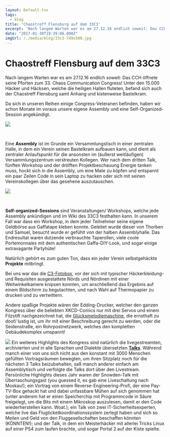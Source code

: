 ```yaml
---
layout: Default.tsx
tags:
  - blog
title: 'Chaostreff Flensburg auf dem 33C3'
excerpt: 'Nach langem Warten war es am 27.12.16 endlich soweit: Das CCH öffnete seine Pforten zum 33. Chaos Communication Congress! Unter den 15.000 Häcker und Häcksen, welche die heiligen Hallen fluteten, […]'
date: "2017-01-30T19:39:06.000Z"
imgUrl: /./media/blog/33c3-749x500.jpg
---
```


# Chaostreff Flensburg auf dem 33C3

<p>Nach langem Warten war es am 27.12.16 endlich soweit: Das CCH öffnete seine Pforten zum 33. Chaos Communication Congress! Unter den 15.000 Häcker und Häcksen, welche die heiligen Hallen fluteten, befand sich auch der Chaostreff Flensburg samt Anhang und kistenweise Bastelkram.</p>
<p>Da sich in unseren Reihen einige Congress-Veteranen befinden, haben wir schon Monate im voraus unsere eigene Assembly und eine Self-Organized-Session angekündigt.</p>
<p><img decoding="async" loading="lazy" src="/./media/blog/uploads/32011038371_0e66a8d3a5_o-750x500-300x200.jpg" /></p>
<p>&nbsp;</p>
<p>Eine <b>Assembly</b> ist im Grunde ein Versammlungstisch in einer zentralen Halle, in dem ein Verein seinen Bastelkram aufbauen kann, und dient als zentraler Anlaufspunkt für die ansonsten im (äußerst weitläufigen) Versammlungszentrum verstreuten Kollegen. Wer nach dem dritten Talk, fünften Workshop und der drölften Projektbeschauung Energie tanken muss, hockt sich in die Assembly, um eine Mate zu köpfen und entspannt ein paar Zeilen Code in sein Laptop zu hacken oder sich mit seinen Vereinskollegen über das gesehene auszutauschen.</p>
<p><img decoding="async" loading="lazy" src="/./media/blog/uploads/32011038371_0e66a8d3a5_o-750x500-300x200.jpg" /></p>
<p>&nbsp;</p>
<p><b>Self-organized-Sessions</b> sind Veranstaltungen/ Workshops, welche jede Assembly ankündigen und im Wiki des 33C3 festhalten kann. In unserem Fall war dass ein Workshop, in dem jeder Teilnehmer seine eigene Geldbörse aus Gaffatape kleben konnte. Geleitet wurde dieser von Thorben und Samuel, besucht wurde er gefühlt von der halben Assemblyhalle. Das Endresultat waren dutzende verbrauchte Taperollen, viele coole Portemonnaies mit dem authentischen Gaffa-DIY-Look, und sogar einige extravagante Partyhüte!</p>
<p>Natürlich gehört es zum guten Ton, dass ein jeder Verein selbstgehäckte <b>Projekte</b> mitbringt.</p>
<p>Bei uns war das die <a href="https://twitter.com/c3fotobox">C3-Fotobox</a>, vor der sich mit typischer Häckerkleidung- und Requisiten ausgestattete Nörds und Nördinen mit einer Weitwinkelkamere knipsen konnten, um anschließend das Ergebnis auf einem Bildschirm zu begutachten, und nach Wahl auf Thermopapier zu drucken und zu vertwittern.</p>
<p>Andere spaßige Projekte wären der Edding-Drucker, welcher den ganzen Kongress über die beliebten XKCD-Comics nur mit drei Servos und einem Filzstift nachgezeichnet hat, die <a href="https://goo.gl/photos/aVdSjZ6NQorNE7zr7">Glücksmelodiemaschine</a>, die ernsthaft zu doof/ lustig ist, um ihr mit einer Beschreibung gerecht zu werden, oder die Seidenstraße, ein Rohrpostnetzwerk, welches den kompletten Gebäudekomplex umspannt!</p>
<p><img decoding="async" loading="lazy" src="/./media/blog/uploads/31902979366_d7599d1b1f_o-768x576-300x225.jpg" />
Ein weiteres Highlights des Kongress sind natürlich die livegestreamten, archivierten und in alle Sprachen und Dialekte übersetzten <a href="https://streaming.media.ccc.de/33c3/relive"><b>Talks</b></a>. Während manch einer von uns sich nicht aus den konstant mit 3000 Menschen gefüllten Vortragsräumen bewegten, um ihren Sitzplatz noch für die nächsten 3 Talks beizubehalten, saß manch anderer einfach am Assemblytisch und verfolgte die Talks dort über den Livestream. Persönliche Highlights dieses Jahr waren der Snowden-Talk mit Überraschungsgast (you guessed it, es gab eine Liveschaltung nach Moskau!); ein Vortrag von einem Reverse-Engineering-Profi, der eine Pay-TV-Box gehackt hat und dabei unfassbare Mühen auf sich genommen hat (unter anderem hat er einen Speicherchip mit Programmcode in Säure freigelegt, um die Bits mit einem Mikroskop auszulesen, damit er den Code wiederherstellen kann. Woat.); ein Talk von zwei IT-Sicherheitsexperten, welche live das Flugticketkoordinationssystem zerlegt haben und sich so Meilen und Geld von den Fluggesellschaften beschaffen könnten (KÖNNTEN!); und der Talk, in dem ein Meisterhäcker mit allerlei Tricks Linux auf einer PS4 zum laufen brachte, und sogar Portal 2 auf der Kiste spielte.</p>

